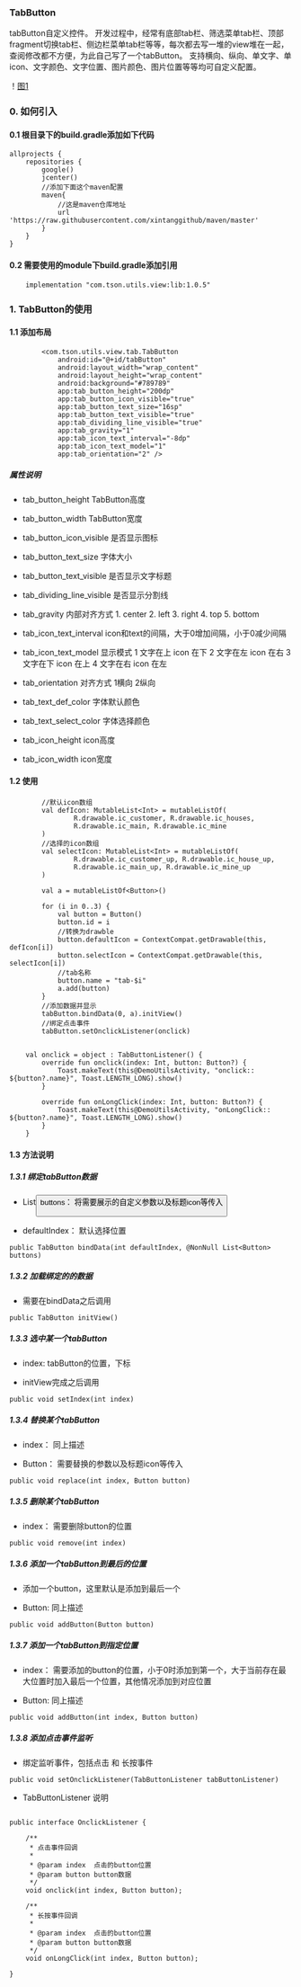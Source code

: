### TabButton

tabButton自定义控件。
开发过程中，经常有底部tab栏、筛选菜单tab栏、顶部fragment切换tab栏、侧边栏菜单tab栏等等，每次都去写一堆的view堆在一起，查阅修改都不方便，为此自己写了一个tabButton。
支持横向、纵向、单文字、单icon、文字颜色、文字位置、图片颜色、图片位置等等均可自定义配置。

！[图1](https://github.com/xintanggithub/utils/blob/master/utilsview/tabButton_png/device-2019-05-21-170102.png)

### 0. 如何引入

#### 0.1 根目录下的build.gradle添加如下代码

```
allprojects {
    repositories {
        google()
        jcenter()
        //添加下面这个maven配置
        maven{
            //这是maven仓库地址
            url 'https://raw.githubusercontent.com/xintanggithub/maven/master'
        }
    }
}
```

#### 0.2 需要使用的module下build.gradle添加引用

```
    implementation "com.tson.utils.view:lib:1.0.5"
```

### 1. TabButton的使用

#### 1.1 添加布局

```
        <com.tson.utils.view.tab.TabButton
            android:id="@+id/tabButton"
            android:layout_width="wrap_content"
            android:layout_height="wrap_content"
            android:background="#789789"
            app:tab_button_height="200dp"
            app:tab_button_icon_visible="true"
            app:tab_button_text_size="16sp"
            app:tab_button_text_visible="true"
            app:tab_dividing_line_visible="true"
            app:tab_gravity="1"
            app:tab_icon_text_interval="-8dp"
            app:tab_icon_text_model="1"
            app:tab_orientation="2" />

```

##### 属性说明

- tab_button_height TabButton高度

- tab_button_width  TabButton宽度

- tab_button_icon_visible 是否显示图标

- tab_button_text_size 字体大小

- tab_button_text_visible 是否显示文字标题

- tab_dividing_line_visible 是否显示分割线

- tab_gravity 内部对齐方式
                             1. center
                             2. left
                             3. right
                             4. top
                             5. bottom

- tab_icon_text_interval icon和text的间隔，大于0增加间隔，小于0减少间隔

- tab_icon_text_model 显示模式 
         1 文字在上  icon 在下
         2 文字在左  icon 在右
         3 文字在下  icon 在上
         4 文字在右  icon 在左
         
- tab_orientation 对齐方式
         1横向 
         2纵向
         
- tab_text_def_color 字体默认颜色

- tab_text_select_color 字体选择颜色

- tab_icon_height icon高度

- tab_icon_width icon宽度

#### 1.2 使用

```
        //默认icon数组
        val defIcon: MutableList<Int> = mutableListOf(
                R.drawable.ic_customer, R.drawable.ic_houses,
                R.drawable.ic_main, R.drawable.ic_mine
        )
        //选择的icon数组
        val selectIcon: MutableList<Int> = mutableListOf(
                R.drawable.ic_customer_up, R.drawable.ic_house_up,
                R.drawable.ic_main_up, R.drawable.ic_mine_up
        )

        val a = mutableListOf<Button>()

        for (i in 0..3) {
            val button = Button()
            button.id = i
            //转换为drawble
            button.defaultIcon = ContextCompat.getDrawable(this, defIcon[i])
            button.selectIcon = ContextCompat.getDrawable(this, selectIcon[i])
            //tab名称
            button.name = "tab-$i"
            a.add(button)
        }
        //添加数据并显示
        tabButton.bindData(0, a).initView()
        //绑定点击事件
        tabButton.setOnclickListener(onclick)


    val onclick = object : TabButtonListener() {
        override fun onclick(index: Int, button: Button?) {
            Toast.makeText(this@DemoUtilsActivity, "onclick:: ${button?.name}", Toast.LENGTH_LONG).show()
        }

        override fun onLongClick(index: Int, button: Button?) {
            Toast.makeText(this@DemoUtilsActivity, "onLongClick:: ${button?.name}", Toast.LENGTH_LONG).show()
        }
    }

```

#### 1.3 方法说明

##### 1.3.1  绑定tabButton数据

- List<Button> buttons：
    将需要展示的自定义参数以及标题icon等传入
  
- defaultIndex：
    默认选择位置

```
public TabButton bindData(int defaultIndex, @NonNull List<Button> buttons)
```

##### 1.3.2 加载绑定的的数据

- 需要在bindData之后调用 

```
public TabButton initView()
```

##### 1.3.3 选中某一个tabButton

- index:
    tabButton的位置，下标
    
- initView完成之后调用

```
public void setIndex(int index)
```

##### 1.3.4 替换某个tabButton

- index：
    同上描述
    
- Button：
    需要替换的参数以及标题icon等传入

```
public void replace(int index, Button button)
```

##### 1.3.5 删除某个tabButton

- index：
    需要删除button的位置

```
public void remove(int index)
```

##### 1.3.6  添加一个tabButton到最后的位置

- 添加一个button，这里默认是添加到最后一个

- Button:
    同上描述

```
public void addButton(Button button) 
```

##### 1.3.7 添加一个tabButton到指定位置

- index：
    需要添加的button的位置，小于0时添加到第一个，大于当前存在最大位置时加入最后一个位置，其他情况添加到对应位置
 
- Button:
    同上描述

```
public void addButton(int index, Button button)
```

##### 1.3.8 添加点击事件监听

- 绑定监听事件，包括点击 和 长按事件

```
public void setOnclickListener(TabButtonListener tabButtonListener)
```

- TabButtonListener 说明

```

public interface OnclickListener {

    /**
     * 点击事件回调
     *
     * @param index  点击的button位置
     * @param button button数据
     */
    void onclick(int index, Button button);

    /**
     * 长按事件回调
     *
     * @param index  点击的button位置
     * @param button button数据
     */
    void onLongClick(int index, Button button);

}

```